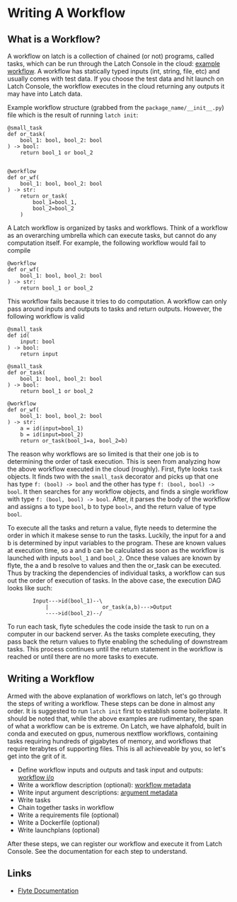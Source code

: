 # Writing A Workflow

## What is a Workflow?

A workflow on latch is a collection of chained (or not) programs, called tasks, which can be run through the Latch Console in the cloud: [example workflow](https://console.latch.bio/se/crispresso2). A workflow has statically typed inputs (int, string, file, etc) and usually comes with test data. If you choose the test data and hit launch on Latch Console, the workflow executes in the cloud returning any outputs it may have into Latch data.

Example workflow structure (grabbed from the `package_name/__init__.py`) file which is the result of running `latch init`:

```
@small_task
def or_task(
    bool_1: bool, bool_2: bool
) -> bool:
    return bool_1 or bool_2


@workflow
def or_wf(
    bool_1: bool, bool_2: bool
) -> str:
    return or_task(
        bool_1=bool_1,
        bool_2=bool_2
    )
```

A Latch workflow is organized by tasks and workflows. Think of a workflow as an overarching umbrella which can execute tasks, but cannot do any computation itself. For example, the following workflow would fail to compile

```
@workflow
def or_wf(
    bool_1: bool, bool_2: bool
) -> str:
    return bool_1 or bool_2
```
This workflow fails because it tries to do computation. A workflow can only pass around inputs and outputs to tasks and return outputs. However, the following workflow is valid

```
@small_task
def id(
    input: bool
) -> bool:
    return input

@small_task
def or_task(
    bool_1: bool, bool_2: bool
) -> bool:
    return bool_1 or bool_2

@workflow
def or_wf(
    bool_1: bool, bool_2: bool
) -> str:
    a = id(input=bool_1)
    b = id(input=bool_2)
    return or_task(bool_1=a, bool_2=b)
```

The reason why workflows are so limited is that their one job is to determining the order of task execution. This is seen from analyzing how the above workflow executed in the cloud (roughly). First, flyte looks `task` objects. It finds two with the `small_task` decorator and picks up that one has type `f: (bool) -> bool` and the other has type `f: (bool, bool) -> bool`. It then searches for any workflow objects, and finds a single workflow with type `f: (bool, bool) -> bool`. After, it parses the body of the workflow and assigns a to type `bool`, b to type `bool>`, and the return value of type `bool`.

To execute all the tasks and return a value, flyte needs to determine the order in which it makese sense to run the tasks. Luckily, the input for a and b is determined by input variables to the program. These are known values at execution time, so a and b can be calculated as soon as the workflow is launched with inputs `bool_1` and `bool_2`. Once these values are known by flyte, the a and b resolve to values and then the or_task can be executed. Thus by tracking the dependencies of individual tasks, a workflow can sus out the order of execution of tasks. In the above case, the execution DAG looks like such:

			Input--->id(bool_1)--\
				|			      or_task(a,b)--->Output
			    ---->id(bool_2)--/
			  
To run each task, flyte schedules the code inside the task to run on a computer in our backend server. As the tasks complete executing, they pass back the return values to flyte enabling the scheduling of downstream tasks. This process continues until the return statement in the workflow is reached or until there are no more tasks to execute.

## Writing a Workflow

Armed with the above explanation of workflows on latch, let's go through the steps of writing a workflow. These steps can be done in almost any order. It is suggested to run `latch init` first to establish some boilerplate. It should be noted that, while the above examples are rudimentary, the span of what a workflow can be is extreme. On Latch, we have alphafold, built in conda and executed on gpus, numerous nextflow workflows, containing tasks requiring hundreds of gigabytes of memory, and workflows that require terabytes of supporting files. This is all achieveable by you, so let's get into the grit of it.

* Define workflow inputs and outputs and task input and outputs: [workflow i/o](workflow_io.md)
* Write a workflow description (optional): [workflow metadata](workflow_metadata.md)
* Write input argument descriptions: [argument metadata](argument_metadata.md)
* Write tasks
* Chain together tasks in workflow
* Write a requirements file (optional)
* Write a Dockerfile (optional)
* Write launchplans (optional)

After these steps, we can register our workflow and execute it from Latch Console. See the documentation for each step to understand.


## Links

* [Flyte Documentation](https://docs.flyte.org/projects/cookbook/en/latest/index.html)